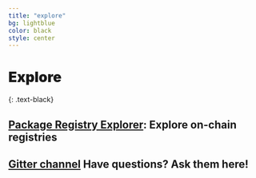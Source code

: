 ```yaml
---
title: "explore"
bg: lightblue
color: black
style: center
---
```


# <span style="font-weight:900;">Explore</span>
{: .text-black}


## <a href="http://registry.ethpm.com" target="_blank">Package Registry Explorer</a>: Explore on-chain registries
## <a href="https://gitter.im/ethpm/lobby" target="_blank">Gitter channel</a> Have questions? Ask them here!
